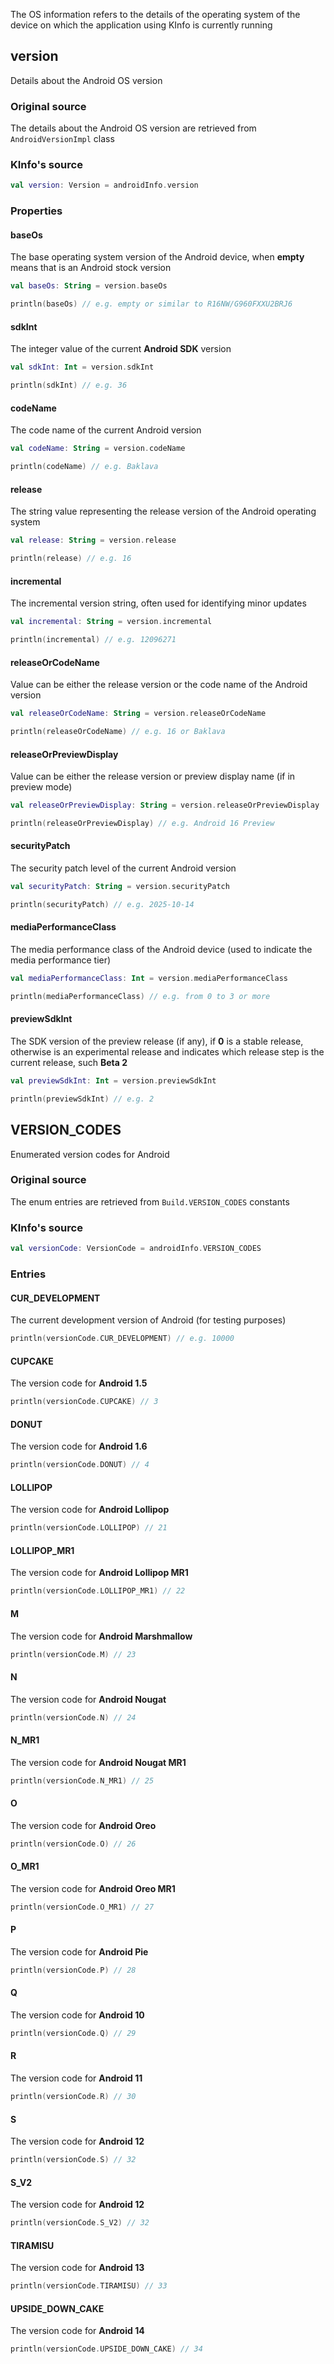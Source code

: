 The OS information refers to the details of the operating system of the device on which the application using KInfo is 
currently running

## version

Details about the Android OS version

### Original source

The details about the Android OS version are retrieved from `AndroidVersionImpl` class

### KInfo's source

```kotlin
val version: Version = androidInfo.version
```

### Properties

#### baseOs

The base operating system version of the Android device, when **empty** means that is an Android stock version

```kotlin
val baseOs: String = version.baseOs

println(baseOs) // e.g. empty or similar to R16NW/G960FXXU2BRJ6
```

#### sdkInt

The integer value of the current **Android SDK** version

```kotlin
val sdkInt: Int = version.sdkInt

println(sdkInt) // e.g. 36
```

#### codeName

The code name of the current Android version

```kotlin
val codeName: String = version.codeName

println(codeName) // e.g. Baklava
```

#### release

The string value representing the release version of the Android operating system

```kotlin
val release: String = version.release

println(release) // e.g. 16
```

#### incremental

The incremental version string, often used for identifying minor updates

```kotlin
val incremental: String = version.incremental

println(incremental) // e.g. 12096271
```

#### releaseOrCodeName

Value can be either the release version or the code name of the Android version

```kotlin
val releaseOrCodeName: String = version.releaseOrCodeName

println(releaseOrCodeName) // e.g. 16 or Baklava
```

#### releaseOrPreviewDisplay

Value can be either the release version or preview display name (if in preview mode)

```kotlin
val releaseOrPreviewDisplay: String = version.releaseOrPreviewDisplay

println(releaseOrPreviewDisplay) // e.g. Android 16 Preview
```

#### securityPatch

The security patch level of the current Android version

```kotlin
val securityPatch: String = version.securityPatch

println(securityPatch) // e.g. 2025-10-14
```

#### mediaPerformanceClass

The media performance class of the Android device (used to indicate the media performance tier)

```kotlin
val mediaPerformanceClass: Int = version.mediaPerformanceClass

println(mediaPerformanceClass) // e.g. from 0 to 3 or more
```

#### previewSdkInt

The SDK version of the preview release (if any), if **0** is a stable release, otherwise is an experimental release
and indicates which release step is the current release, such **Beta 2** 

```kotlin
val previewSdkInt: Int = version.previewSdkInt

println(previewSdkInt) // e.g. 2
```

## VERSION_CODES

Enumerated version codes for Android

### Original source

The enum entries are retrieved from `Build.VERSION_CODES` constants

### KInfo's source

```kotlin
val versionCode: VersionCode = androidInfo.VERSION_CODES
```

### Entries

#### CUR_DEVELOPMENT

The current development version of Android (for testing purposes)

```kotlin
println(versionCode.CUR_DEVELOPMENT) // e.g. 10000
```

#### CUPCAKE

The version code for **Android 1.5**

```kotlin
println(versionCode.CUPCAKE) // 3
```

#### DONUT

The version code for **Android 1.6**

```kotlin
println(versionCode.DONUT) // 4
```

#### LOLLIPOP

The version code for **Android Lollipop**

```kotlin
println(versionCode.LOLLIPOP) // 21
```

#### LOLLIPOP_MR1

The version code for **Android Lollipop MR1**

```kotlin
println(versionCode.LOLLIPOP_MR1) // 22
```

#### M

The version code for **Android Marshmallow**

```kotlin
println(versionCode.M) // 23
```

#### N

The version code for **Android Nougat**

```kotlin
println(versionCode.N) // 24
```

#### N_MR1

The version code for **Android Nougat MR1**

```kotlin
println(versionCode.N_MR1) // 25
```

#### O

The version code for **Android Oreo**

```kotlin
println(versionCode.O) // 26
```

#### O_MR1

The version code for **Android Oreo MR1**

```kotlin
println(versionCode.O_MR1) // 27
```

#### P

The version code for **Android Pie**

```kotlin
println(versionCode.P) // 28
```

#### Q

The version code for **Android 10**

```kotlin
println(versionCode.Q) // 29
```

#### R

The version code for **Android 11**

```kotlin
println(versionCode.R) // 30
```

#### S

The version code for **Android 12**

```kotlin
println(versionCode.S) // 32
```

#### S_V2

The version code for **Android 12**

```kotlin
println(versionCode.S_V2) // 32
```

#### TIRAMISU

The version code for **Android 13**

```kotlin
println(versionCode.TIRAMISU) // 33
```

#### UPSIDE_DOWN_CAKE

The version code for **Android 14**

```kotlin
println(versionCode.UPSIDE_DOWN_CAKE) // 34
```